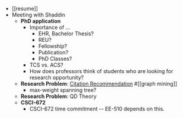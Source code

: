 - [[resume]]
- Meeting with Shaddin
	- **PhD application**
		- Importance of ...
			- EHR, Bachelor Thesis?
			- REU?
			- Fellowship?
			- Publication?
			- PhD Classes?
		- TCS vs. ACS?
		- How does professors think of students who are looking for research opportunity?
	- **Research Problem**: [Citation Recommendation](https://clgiles.ist.psu.edu/pubs/JCDL2014-refseer.pdf) #[[graph mining]]
		- max-weight spanning tree?
	- **Research Problem**: QD Theory
	- **CSCI-672**
		- CSCI-672 time commitment -- EE-510 depends on this.